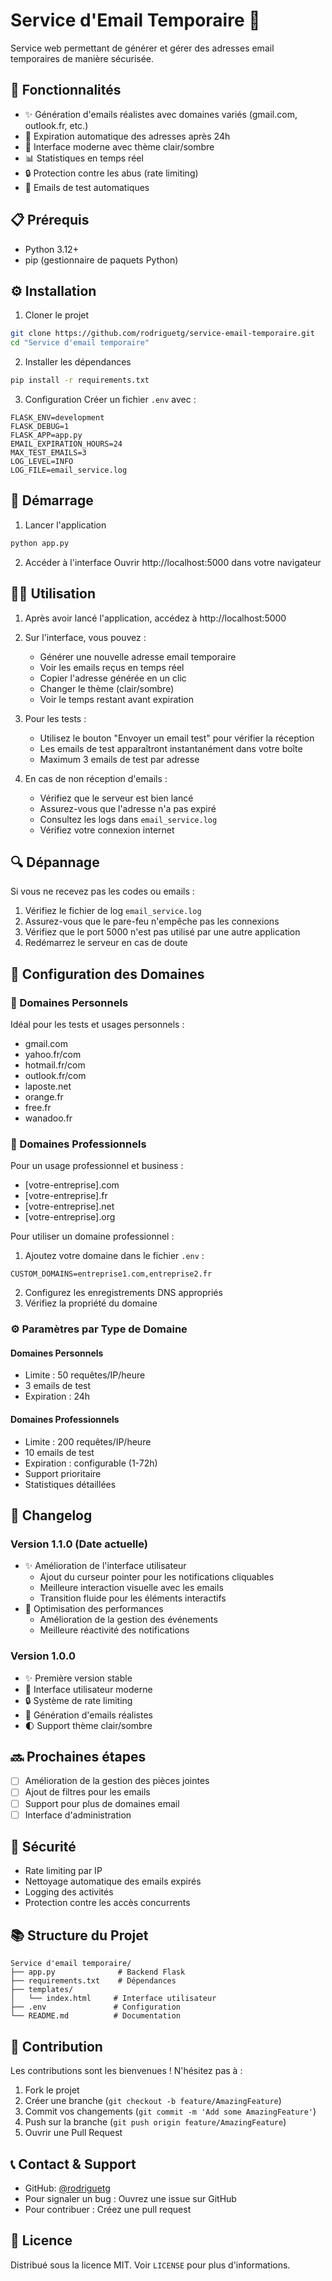 # Service d'Email Temporaire 📧

Service web permettant de générer et gérer des adresses email temporaires de manière sécurisée.

## 🚀 Fonctionnalités

- ✨ Génération d'emails réalistes avec domaines variés (gmail.com, outlook.fr, etc.)
- 🔄 Expiration automatique des adresses après 24h
- 🎨 Interface moderne avec thème clair/sombre
- 📊 Statistiques en temps réel
- 🔒 Protection contre les abus (rate limiting)
- 📨 Emails de test automatiques

## 📋 Prérequis

- Python 3.12+
- pip (gestionnaire de paquets Python)

## ⚙️ Installation

1. Cloner le projet
```bash
git clone https://github.com/rodriguetg/service-email-temporaire.git
cd "Service d'email temporaire"
```

2. Installer les dépendances
```bash
pip install -r requirements.txt
```

3. Configuration
Créer un fichier `.env` avec :
```env
FLASK_ENV=development
FLASK_DEBUG=1
FLASK_APP=app.py
EMAIL_EXPIRATION_HOURS=24
MAX_TEST_EMAILS=3
LOG_LEVEL=INFO
LOG_FILE=email_service.log
```

## 🚦 Démarrage

1. Lancer l'application
```bash
python app.py
```

2. Accéder à l'interface
Ouvrir http://localhost:5000 dans votre navigateur

## 👨‍💻 Utilisation

1. Après avoir lancé l'application, accédez à http://localhost:5000
2. Sur l'interface, vous pouvez :
   - Générer une nouvelle adresse email temporaire
   - Voir les emails reçus en temps réel
   - Copier l'adresse générée en un clic
   - Changer le thème (clair/sombre)
   - Voir le temps restant avant expiration

3. Pour les tests :
   - Utilisez le bouton "Envoyer un email test" pour vérifier la réception
   - Les emails de test apparaîtront instantanément dans votre boîte
   - Maximum 3 emails de test par adresse

4. En cas de non réception d'emails :
   - Vérifiez que le serveur est bien lancé
   - Assurez-vous que l'adresse n'a pas expiré
   - Consultez les logs dans `email_service.log`
   - Vérifiez votre connexion internet

## 🔍 Dépannage

Si vous ne recevez pas les codes ou emails :
1. Vérifiez le fichier de log `email_service.log`
2. Assurez-vous que le pare-feu n'empêche pas les connexions
3. Vérifiez que le port 5000 n'est pas utilisé par une autre application
4. Redémarrez le serveur en cas de doute

## 🔧 Configuration des Domaines

### 👤 Domaines Personnels
Idéal pour les tests et usages personnels :
- gmail.com
- yahoo.fr/com
- hotmail.fr/com
- outlook.fr/com
- laposte.net
- orange.fr
- free.fr
- wanadoo.fr

### 💼 Domaines Professionnels
Pour un usage professionnel et business :
- [votre-entreprise].com
- [votre-entreprise].fr
- [votre-entreprise].net
- [votre-entreprise].org

Pour utiliser un domaine professionnel :
1. Ajoutez votre domaine dans le fichier `.env` :
```env
CUSTOM_DOMAINS=entreprise1.com,entreprise2.fr
```
2. Configurez les enregistrements DNS appropriés
3. Vérifiez la propriété du domaine

### ⚙️ Paramètres par Type de Domaine

#### Domaines Personnels
- Limite : 50 requêtes/IP/heure
- 3 emails de test
- Expiration : 24h

#### Domaines Professionnels
- Limite : 200 requêtes/IP/heure
- 10 emails de test
- Expiration : configurable (1-72h)
- Support prioritaire
- Statistiques détaillées

## 📝 Changelog

### Version 1.1.0 (Date actuelle)
- ✨ Amélioration de l'interface utilisateur
  - Ajout du curseur pointer pour les notifications cliquables
  - Meilleure interaction visuelle avec les emails
  - Transition fluide pour les éléments interactifs
- 🔄 Optimisation des performances
  - Amélioration de la gestion des événements
  - Meilleure réactivité des notifications

### Version 1.0.0
- ✨ Première version stable
- 🎨 Interface utilisateur moderne
- 🔒 Système de rate limiting
- 📧 Génération d'emails réalistes
- 🌓 Support thème clair/sombre

## 🔜 Prochaines étapes
- [ ] Amélioration de la gestion des pièces jointes
- [ ] Ajout de filtres pour les emails
- [ ] Support pour plus de domaines email
- [ ] Interface d'administration

## 🔐 Sécurité

- Rate limiting par IP
- Nettoyage automatique des emails expirés
- Logging des activités
- Protection contre les accès concurrents

## 📚 Structure du Projet

```
Service d'email temporaire/
├── app.py              # Backend Flask
├── requirements.txt    # Dépendances
├── templates/          
│   └── index.html     # Interface utilisateur
├── .env               # Configuration
└── README.md          # Documentation
```

## 🤝 Contribution

Les contributions sont les bienvenues ! N'hésitez pas à :
1. Fork le projet
2. Créer une branche (`git checkout -b feature/AmazingFeature`)
3. Commit vos changements (`git commit -m 'Add some AmazingFeature'`)
4. Push sur la branche (`git push origin feature/AmazingFeature`)
5. Ouvrir une Pull Request

## 📞 Contact & Support

- GitHub: [@rodriguetg](https://github.com/rodriguetg)
- Pour signaler un bug : Ouvrez une issue sur GitHub
- Pour contribuer : Créez une pull request

## 📄 Licence

Distribué sous la licence MIT. Voir `LICENSE` pour plus d'informations.
